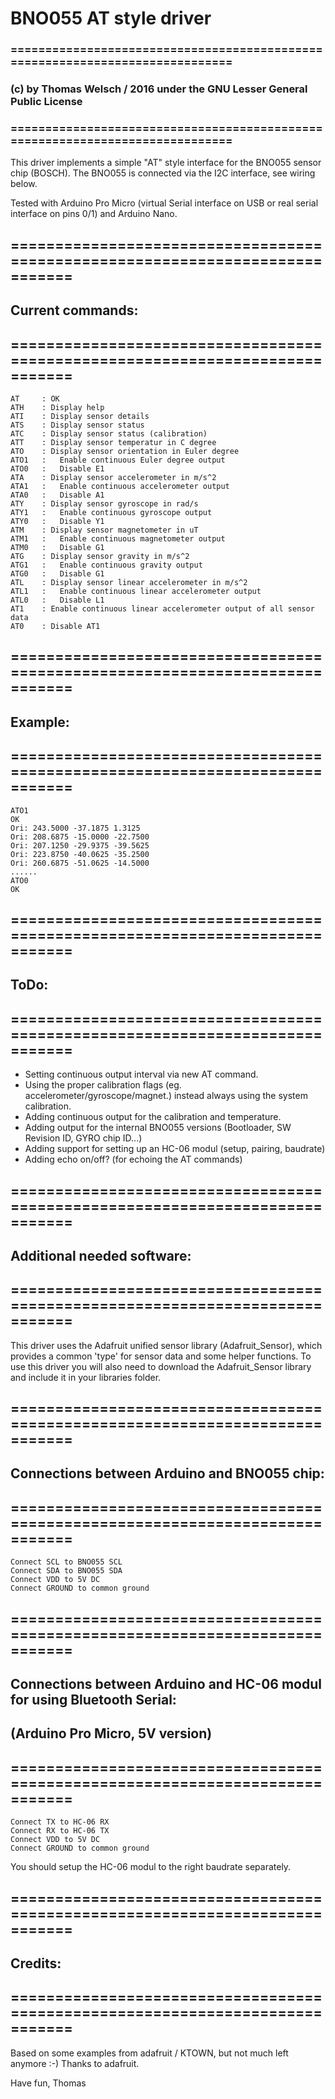 # BNO055 AT style driver


### =============================================================================
### (c) by Thomas Welsch / 2016 under the GNU Lesser General Public License
### =============================================================================

This driver implements a simple "AT" style interface for the BNO055 sensor
chip (BOSCH).
The BNO055 is connected via the I2C interface, see wiring below.

Tested  with Arduino Pro Micro (virtual Serial interface on USB or real
serial interface on pins 0/1) and Arduino Nano.

## =============================================================================
## Current commands:
## =============================================================================
```
AT     : OK
ATH    : Display help
ATI    : Display sensor details
ATS    : Display sensor status
ATC    : Display sensor status (calibration)
ATT    : Display sensor temperatur in C degree
ATO    : Display sensor orientation in Euler degree
ATO1   :   Enable continuous Euler degree output
ATO0   :   Disable E1
ATA    : Display sensor accelerometer in m/s^2
ATA1   :   Enable continuous accelerometer output
ATA0   :   Disable A1
ATY    : Display sensor gyroscope in rad/s
ATY1   :   Enable continuous gyroscope output
ATY0   :   Disable Y1
ATM    : Display sensor magnetometer in uT
ATM1   :   Enable continuous magnetometer output
ATM0   :   Disable G1
ATG    : Display sensor gravity in m/s^2
ATG1   :   Enable continuous gravity output
ATG0   :   Disable G1
ATL    : Display sensor linear accelerometer in m/s^2
ATL1   :   Enable continuous linear accelerometer output
ATL0   :   Disable L1
AT1    : Enable continuous linear accelerometer output of all sensor data
AT0    : Disable AT1
```

## =============================================================================
## Example:
## =============================================================================
```
ATO1
OK
Ori: 243.5000 -37.1875 1.3125
Ori: 208.6875 -15.0000 -22.7500
Ori: 207.1250 -29.9375 -39.5625
Ori: 223.8750 -40.0625 -35.2500
Ori: 260.6875 -51.0625 -14.5000
......
ATO0
OK
```

## =============================================================================
## ToDo:
## =============================================================================
- Setting continuous output interval via new AT command.
- Using the proper calibration flags (eg. accelerometer/gyroscope/magnet.)
  instead always using the system calibration.
- Adding continuous output for the calibration and temperature.
- Adding output for the internal BNO055 versions (Bootloader, SW Revision ID,
  GYRO chip ID...)
- Adding support for setting up an HC-06 modul (setup, pairing, baudrate)
- Adding echo on/off? (for echoing the AT commands)

## =============================================================================
## Additional needed software:
## =============================================================================
This driver uses the Adafruit unified sensor library (Adafruit_Sensor),
which provides a common 'type' for sensor data and some helper functions.
To use this driver you will also need to download the Adafruit_Sensor
library and include it in your libraries folder.

## =============================================================================
## Connections between Arduino and BNO055 chip:
## =============================================================================
```
Connect SCL to BNO055 SCL
Connect SDA to BNO055 SDA
Connect VDD to 5V DC
Connect GROUND to common ground
```

## =============================================================================
## Connections between Arduino and HC-06 modul for using Bluetooth Serial:
## (Arduino Pro Micro, 5V version)
## =============================================================================
```
Connect TX to HC-06 RX
Connect RX to HC-06 TX
Connect VDD to 5V DC
Connect GROUND to common ground
```
You should setup the HC-06 modul to the right baudrate separately.

## =============================================================================
## Credits:
## =============================================================================
Based on some examples from adafruit / KTOWN, but not much left anymore :-)
Thanks to adafruit.

Have fun,
  Thomas
  